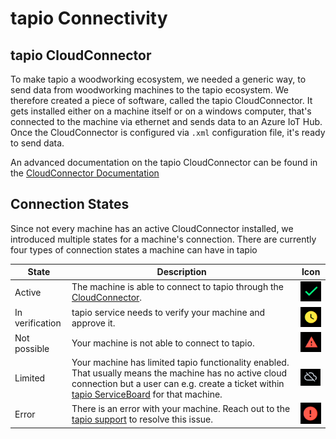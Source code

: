 
# tapio Connectivity

## tapio CloudConnector

To make tapio a woodworking ecosystem, we needed a generic way, to send data from woodworking machines to the tapio ecosystem. We therefore created a piece of software, called the tapio CloudConnector. It gets installed either on a machine itself or on a windows computer, that's connected to the machine via ethernet and sends data to an Azure IoT Hub. Once the CloudConnector is configured via `.xml` configuration file, it's ready to send data.

An advanced documentation on the tapio CloudConnector can be found in the [CloudConnector Documentation](../manufacturer/cloud-connector)

## Connection States

Since not every machine has an active CloudConnector installed, we introduced multiple states for a machine's connection.
There are currently four types of connection states a machine can have in tapio  

| State           | Description                                                                                                                                                                                                                                                                 | Icon                                                    |
| --------------- | --------------------------------------------------------------------------------------------------------------------------------------------------------------------------------------------------------------------------------------------------------------------------- | ------------------------------------------------------- |
| Active          | The machine is able to connect to tapio through the [CloudConnector](#tapio-cloudconnector).                                                                                                                                                                                | ![Active](../../static/img/docs/ActiveMachine.png)                  |
| In verification | tapio service needs to verify your machine and approve it.                                                                                                                                                                                                                  | ![In verification](../../static/img/docs/InverificationMachine.png) |
| Not possible    | Your machine is not able to connect to tapio.                                                                                                                                                                                                                               | ![Not possible](../../static/img/docs/NotPossibleMachine.png)       |
| Limited         | Your machine has limited tapio functionality enabled. That usually means the machine has no active cloud connection but a user can e.g. create a ticket within [tapio ServiceBoard](https://apps.apple.com/de/app/tapio-serviceboard/id1359195005) for that machine. | ![Limited](../../static/img/docs/OfflineMachine.png)                |
| Error           | There is an error with your machine. Reach out to the [tapio support](mailto:developer@tapio.one) to resolve this issue.                                                                                                                                                    | ![Error](../../static/img/docs/ErrorMachine.png)                    |

